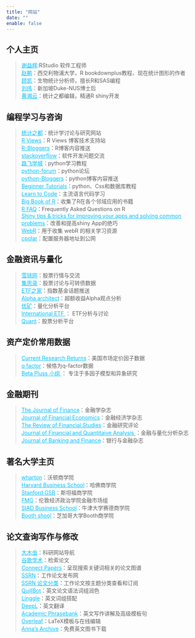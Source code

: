 ```yaml
---
title: "网站"
date: ""
enable: false
---
```


## 个人主页

> <a href="https://yihui.org/" style="color:#00BFFF;">谢益辉</a>:RStudio 软件工程师 <br> 
  <a href="https://pzhao.org/" style="color:#00BFFF;">赵鹏</a>：西交利物浦大学，R bookdownplus教程、现在统计图形的作者<br> 
  <a href="https://bioinfo-scrounger.com/" style="color:#00BFFF;">顾凯</a>：生物统计分析师，擅长R和SAS编程<br> 
  <a href="https://weiliu.netlify.app/" style="color:#00BFFF;">刘伟</a>：新加坡Duke-NUS博士后<br> 
  <a href="https://xiangyun.rbind.io/" style="color:#00BFFF;">黄湘云</a>：统计之都编辑，精通R shiny开发

## 编程学习与咨询

> <a href="https://cosx.org//" style="color:#00BFFF;">统计之都</a>：统计学讨论与研究网站<br> 
  <a href="https://rviews.rstudio.com/" style="color:#00BFFF;">R Views</a>：R Views 博客技术支持站<br>
  <a href="https://www.r-bloggers.com/" style="color:#00BFFF;">R-Bloggers</a>：R博客内容推送<br> 
  <a href="https://stackoverflow.com/" style="color:#00BFFF;">stackoverflow</a>：软件开发问题交流<br> 
  <a href="http://www.byhy.net/" style="color:#00BFFF;">路飞学城</a>：python学习教程<br>
  <a href="https://python-forum.io/" style="color:#00BFFF;">python-forum</a>：python论坛<br>
  <a href="https://python-bloggers.com/" style="color:#00BFFF;">python-Bloggers</a>：python博客内容推送<br>
  <a href="https://www.begtut.com/python/python-tutorial.html" style="color:#00BFFF;">Beginner Tutorials</a>：python、Css和数据库教程<br>
  <a href="https://www.w3schools.com" style="color:#00BFFF;">Learn to Code</a>：主流语言代码学习<br>
  <a href="https://www.bigbookofr.com/" style="color:#00BFFF;">Big Book of R</a>：收集了R在各个邻域应用的书籍<br>
  <a href="https://cran.r-project.org/doc/FAQ/R-FAQ.html" style="color:#00BFFF;">R FAQ</a>：Frequently Asked Questions on R<br>
  <a href="https://deanattali.com/blog/advanced-shiny-tips/" style="color:#00BFFF;">Shiny tips & tricks for improving your apps and solving common problems</a>：改善和提高shiny App的绝巧<br>
  <a href="https://github.com/nanxstats/awesome-webr" style="color:#00BFFF;">WebR</a>：用于收集 webR 的相关学习资源<br>
  <a href="https://dashboard.cpolar.com//" style="color:#00BFFF;">cpolar</a>：配置服务器地址到公网



## 金融资讯与量化

> <a href="https://xueqiu.com/" style="color:#00BFFF;">雪球网</a>：股票行情与交流<br>
  <a href="https://www.jisilu.cn/" style="color:#00BFFF;">集思录</a>：股票讨论与可转债数据<br>
  <a href="http://www.etf.group/" style="color:#00BFFF;">ETF之家</a>：指数基金话题推送<br>
  <a href="https://alphaarchitect.com/category/architect-academic-insights/factor-investing/momentum-investing/" style="color:#00BFFF;">Alpha architect</a>：超额收益Alpha观点分析<br>
  <a href="https://www.joinquant.com/" style="color:#00BFFF;">优矿</a>：量化分析平台<br>
  <a href="https://www.etf.com/" style="color:#00BFFF;">International ETF </a>： ETF分析与讨论<br>
  <a href="https://xyj90.shinyapps.io/quant//" style="color:#00BFFF;">Quant</a>：股票分析平台
  
## 资产定价常用数据
>  <a href="https://mba.tuck.dartmouth.edu/pages/faculty/ken.french/data_library.html" style="color:#00BFFF;">Current Research Returns</a>：美国市场定价因子数据<br>
  <a href="http://global-q.org/factors.html" style="color:#00BFFF;">q factor</a>：候恪为q-factor数据<br>
  <a href="https://www.factorwar.com/" style="color:#00BFFF;">Beta Pluss 小组 </a>： 专注于多因子模型和异象研究<br>


## 金融期刊

> <a href="https://onlinelibrary.wiley.com/journal/15406261" style="color:#00BFFF;">The Journal of Finance</a>：金融学杂志<br>
  <a href="https://www.sciencedirect.com/journal/journal-of-financial-economics" style="color:#00BFFF;">Journal of Financial Economics</a>：金融经济学杂志<br>
  <a href="https://academic.oup.com/rfs/issue" style="color:#00BFFF;">The Review of Financial Studies</a>：金融研究评论<br>
  <a href="https://www.cambridge.org/core/journals/journal-of-financial-and-quantitative-analysis/latest-issue" style="color:#00BFFF;">Journal of Financial and Quantitaive Analysis </a>：金融与量化分析杂志<br>
  <a href="https://www.sciencedirect.com/journal/journal-of-banking-and-finance" style="color:#00BFFF;">Journal of Banking and Finance</a>：银行与金融杂志
  
## 著名大学主页
> <a href="https://www.wharton.upenn.edu/faculty-research-publications/" style="color:#00BFFF;">wharton</a>：沃顿商学院<br>
  <a href="https://www.hbs.edu/faculty/Pages/browse.aspx?q=Finance" style="color:#00BFFF;">Harvard Business School</a>：哈佛商学院<br>
  <a href="https://www.gsb.stanford.edu/faculty-research/faculty" style="color:#00BFFF;">Stanford GSB</a>：斯坦福商学院<br>
  <a href="https://www.fmg.ac.uk/people-fmg" style="color:#00BFFF;">FMG</a>：伦敦经济政治学院金融市场组<br>
  <a href="https://www.sbs.ox.ac.uk/research/research-areas/finance" style="color:#00BFFF;">SIAD Business School</a>：牛津大学赛德商学院<br>
  <a href="https://www.chicagobooth.edu/faculty/academic-areas/finance#sort=%40foldingchild%20ascending" style="color:#00BFFF;">Booth shool</a>：芝加哥大学Booth商学院<br>
  
  


## 论文查询写作与修改

> <a href="http://www.4243.net/" style="color:#00BFFF;">大木虫</a>：科研网站导航<br>
  <a href="https://scholar.google.com/" style="color:#00BFFF;">谷歌学术</a>：检索论文<br>
  <a href="https://www.connectedpapers.com/" style="color:#00BFFF;">Connect Papers</a>：呈现搜索关键词相关的论文图谱<br>
  <a href="https://www.ssrn.com/index.cfm/en/" style="color:#00BFFF;">SSRN</a>：工作论文发布网<br>   <a href="https://yjx.netlify.app/2022/05/03/ssrn/" style="color:#00BFFF;">SSRN 论文分类</a>：工作论文按主题分类查看和订阅<br>
  <a href="https://quillbot.com/" style="color:#00BFFF;">QuillBot</a>：英文论文语法词组润色<br>
  <a href="https://www.linggle.com/" style="color:#00BFFF;">Linggle</a>：英文词组搭配<br>
  <a href="https://www.deepl.com/translator" style="color:#00BFFF;">DeepL</a>：英文翻译<br>
  <a href="https://www.phrasebank.manchester.ac.uk/" style="color:#00BFFF;">Academic Phrasebank</a>：英文写作讲解及高级模板句<br>
  <a href="https://www.overleaf.com/" style="color:#00BFFF;">Overleaf</a>：LaTeX模板与在线编辑<br>
  <a href="https://annas-archive.org/search" style="color:#00BFFF;">Anna’s Archive</a>：免费英文图书下载
